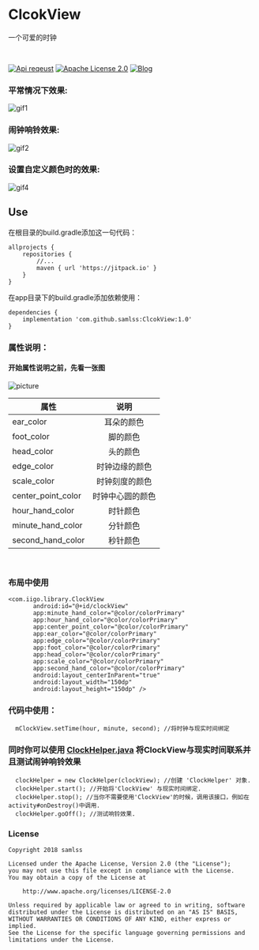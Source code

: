 
# ClcokView
一个可爱的时钟

<br/>

[![Api reqeust](https://img.shields.io/badge/api-11+-green.svg)](https://github.com/samlss/ClcokView)  [![Apache License 2.0](https://img.shields.io/hexpm/l/plug.svg)](https://github.com/samlss/ClcokView/blob/master/LICENSE) [![Blog](https://img.shields.io/badge/samlss-blog-orange.svg)](https://blog.csdn.net/Samlss)

### 平常情况下效果:
![gif1](https://github.com/samlss/ClcokView/blob/master/screenshots/screenshot1.gif)

### 闹钟响铃效果:
![gif2](https://github.com/samlss/ClcokView/blob/master/screenshots/screenshot2.gif)


### 设置自定义颜色时的效果:
![gif4](https://github.com/samlss/ClcokView/blob/master/screenshots/screenshot4.gif)


## Use<br>
在根目录的build.gradle添加这一句代码：
```
allprojects {
    repositories {
        //...
        maven { url 'https://jitpack.io' }
    }
}
```

在app目录下的build.gradle添加依赖使用：
```
dependencies {
    implementation 'com.github.samlss:ClcokView:1.0'
}
```

### 属性说明：

#### 开始属性说明之前，先看一张图
![picture](https://github.com/samlss/ClcokView/blob/master/screenshots/screenshot3.png)

| 属性        | 说明           |
| ------------- |:-------------:|
| ear_color      | 耳朵的颜色 |
| foot_color | 脚的颜色 |
| head_color | 头的颜色 |
| edge_color | 时钟边缘的颜色  |
| scale_color | 时钟刻度的颜色 |
| center_point_color | 时钟中心圆的颜色 |
| hour_hand_color | 时针颜色 |
| minute_hand_color |分针颜色 |
| second_hand_color | 秒针颜色 |

<br/>


### 布局中使用
```
<com.iigo.library.ClockView
       android:id="@+id/clockView"
       app:minute_hand_color="@color/colorPrimary"
       app:hour_hand_color="@color/colorPrimary"
       app:center_point_color="@color/colorPrimary"
       app:ear_color="@color/colorPrimary"
       app:edge_color="@color/colorPrimary"
       app:foot_color="@color/colorPrimary"
       app:head_color="@color/colorPrimary"
       app:scale_color="@color/colorPrimary"
       app:second_hand_color="@color/colorPrimary"
       android:layout_centerInParent="true"
       android:layout_width="150dp"
       android:layout_height="150dp" />
```

### 代码中使用：
```
  mClockView.setTime(hour, minute, second); //将时钟与现实时间绑定
```

### 同时你可以使用 [ClockHelper.java](https://github.com/samlss/ClcokView/blob/master/library/src/main/java/com/iigo/library/ClockHelper.java) 将ClockView与现实时间联系并且测试闹钟响铃效果
```
  clockHelper = new ClockHelper(clockView); //创建 'ClockHelper' 对象.
  clockHelper.start(); //开始将'ClockView' 与现实时间绑定.
  clockHelper.stop(); //当你不需要使用'ClockView'的时候，调用该接口，例如在activity#onDestroy()中调用.
  clockHelper.goOff(); //测试响铃效果.
```



### License

```
Copyright 2018 samlss

Licensed under the Apache License, Version 2.0 (the "License");
you may not use this file except in compliance with the License.
You may obtain a copy of the License at

    http://www.apache.org/licenses/LICENSE-2.0

Unless required by applicable law or agreed to in writing, software
distributed under the License is distributed on an "AS IS" BASIS,
WITHOUT WARRANTIES OR CONDITIONS OF ANY KIND, either express or implied.
See the License for the specific language governing permissions and
limitations under the License.
```
